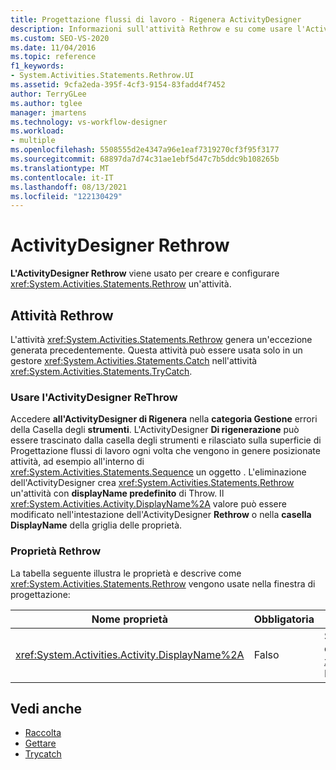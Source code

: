 ```yaml
---
title: Progettazione flussi di lavoro - Rigenera ActivityDesigner
description: Informazioni sull'attività Rethrow e su come usare l'ActivityDesigner di Rethrow per creare e configurare un'attività Rethrow.
ms.custom: SEO-VS-2020
ms.date: 11/04/2016
ms.topic: reference
f1_keywords:
- System.Activities.Statements.Rethrow.UI
ms.assetid: 9cfa2eda-395f-4cf3-9154-83fadd4f7452
author: TerryGLee
ms.author: tglee
manager: jmartens
ms.technology: vs-workflow-designer
ms.workload:
- multiple
ms.openlocfilehash: 5508555d2e4347a96e1eaf7319270cf3f95f3177
ms.sourcegitcommit: 68897da7d74c31ae1ebf5d47c7b5ddc9b108265b
ms.translationtype: MT
ms.contentlocale: it-IT
ms.lasthandoff: 08/13/2021
ms.locfileid: "122130429"
---
```

# <a name="rethrow-activity-designer"></a>ActivityDesigner Rethrow

**L'ActivityDesigner Rethrow** viene usato per creare e configurare <xref:System.Activities.Statements.Rethrow> un'attività.

## <a name="the-rethrow-activity"></a>Attività Rethrow

L'attività <xref:System.Activities.Statements.Rethrow> genera un'eccezione generata precedentemente. Questa attività può essere usata solo in un gestore <xref:System.Activities.Statements.Catch> nell'attività <xref:System.Activities.Statements.TryCatch>.

### <a name="use-the-rethrow-activity-designer"></a>Usare l'ActivityDesigner ReThrow

Accedere **all'ActivityDesigner di Rigenera** nella **categoria Gestione** errori della Casella degli **strumenti**. L'ActivityDesigner **Di rigenerazione** può  essere trascinato dalla casella degli strumenti e rilasciato sulla superficie di Progettazione flussi di lavoro ogni volta che vengono in genere posizionate attività, ad esempio all'interno di <xref:System.Activities.Statements.Sequence> un oggetto . L'eliminazione dell'ActivityDesigner crea <xref:System.Activities.Statements.Rethrow> un'attività con **displayName predefinito** di Throw. Il <xref:System.Activities.Activity.DisplayName%2A> valore può essere modificato nell'intestazione dell'ActivityDesigner **Rethrow** o nella **casella DisplayName** della griglia delle proprietà.

### <a name="the-rethrow-properties"></a>Proprietà Rethrow

La tabella seguente illustra le proprietà e descrive come <xref:System.Activities.Statements.Rethrow> vengono usate nella finestra di progettazione:

|Nome proprietà|Obbligatoria|Utilizzo|
|-|--------------|-|
|<xref:System.Activities.Activity.DisplayName%2A>|Falso|Specifica il nome descrittivo facoltativo dell'attività <xref:System.Activities.Statements.Rethrow>. Il valore predefinito è Rethrow.|

## <a name="see-also"></a>Vedi anche

- [Raccolta](../workflow-designer/collection-activity-designers.md)
- [Gettare](../workflow-designer/throw-activity-designer.md)
- [Trycatch](../workflow-designer/trycatch-activity-designer.md)
